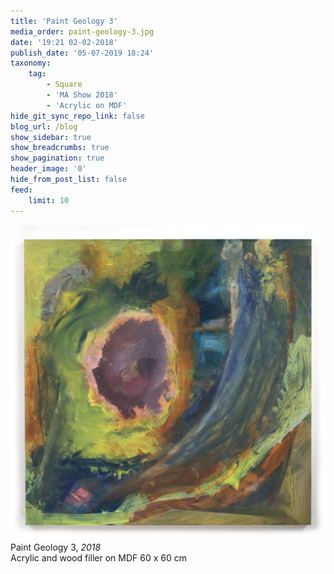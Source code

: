```yaml
---
title: 'Paint Geology 3'
media_order: paint-geology-3.jpg
date: '19:21 02-02-2018'
publish_date: '05-07-2019 18:24'
taxonomy:
    tag:
        - Square
        - 'MA Show 2018'
        - 'Acrylic on MDF'
hide_git_sync_repo_link: false
blog_url: /blog
show_sidebar: true
show_breadcrumbs: true
show_pagination: true
header_image: '0'
hide_from_post_list: false
feed:
    limit: 10
---
```


![](paint-geology-3.jpg)
Paint Geology 3, _2018_  
Acrylic and wood filler on MDF
60 x 60 cm